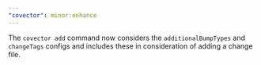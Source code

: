 ```yaml
---
"covector": minor:enhance
---
```


The `covector add` command now considers the `additionalBumpTypes` and `changeTags` configs and includes these in consideration of adding a change file.

